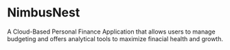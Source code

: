 # NimbusNest
A Cloud-Based Personal Finance Application that allows users to manage budgeting and offers analytical tools to maximize finacial health and growth.
